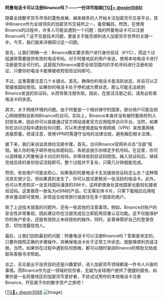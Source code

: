 **阿曼电话卡可以注册Binance吗？——一份详尽指南[[TG💪+ @esim1088](https://t.me/s/esim1088)]**

随着全球数字货币市场的蓬勃发展，越来越多的人开始关注加密货币交易平台，其中Binance作为全球领先的加密货币交易所之一，备受瞩目。然而，在使用Binance的过程中，许多人可能会遇到一个问题：我的阿曼电话卡可以注册Binance吗？这不仅是技术问题，更是关乎能否顺利进入加密货币世界的关键一步。今天，我们就来详细探讨这一问题。

首先，让我们明确一点：Binance确实要求用户进行身份验证（KYC），而这个过程通常需要提供有效的电话号码。对于阿曼地区的用户来说，使用本地电话卡进行注册是完全可行的。这是因为Binance接受全球范围内的手机号码进行注册和验证，只要你的电话卡能够接收短信验证码即可。

不过，这里需要注意几个关键点。首先，确保你的电话卡是活跃状态，并且可以正常接收国际短信。如果你的电话卡处于停机或欠费状态，那么可能无法收到Binance发送的验证码，从而导致注册失败。因此，在尝试注册之前，请务必检查电话卡的状态。

其次，关于网络环境的问题。由于阿曼是一个相对保守的国家，部分用户可能会担心网络限制会影响Binance的访问。实际上，Binance本身并没有被阿曼政府列入封锁名单，因此你可以直接通过官方网站或者官方应用程序访问平台。当然，如果你在访问过程中遇到任何问题，可以考虑使用虚拟专用网络（VPN）来改善网络连接质量。但请注意，使用VPN时需遵守当地的法律法规，避免触犯相关法律。

接下来，我们来谈谈具体的注册步骤。首先，访问Binance官网并点击“注册”按钮。输入你的电子邮件地址和密码后，系统会提示你绑定手机号码。在这里，你可以选择输入阿曼电话卡对应的号码，并等待收到验证码短信。输入验证码后，继续完成后续的身份验证流程即可。整个过程并不复杂，只需几分钟就能完成。

然而，有些用户可能会担心，如果我的阿曼电话卡无法接收验证码怎么办？这种情况其实很少见，但如果真的发生了，你可以尝试更换另一张活跃的电话卡。此外，也可以考虑购买一张支持国际漫游的SIM卡，这样即使身处其他国家也能轻松接收验证码。这里推荐一款名为eSIM的产品，它无需实体卡片，只需下载相应应用程序并激活即可使用，非常适合经常旅行或居住在多个国家的用户。

除了上述技术层面的问题外，还有一些其他的注意事项。例如，Binance对账户的安全性非常重视，因此建议你在注册完成后立即启用双重认证功能。这不仅能保护你的账户安全，还能有效防止未经授权的操作。同时，妥善保管好自己的登录信息，切勿泄露给他人。

最后，让我们回到最初的问题：阿曼电话卡可以注册Binance吗？答案是肯定的。只要你按照正确的步骤操作，并确保电话卡处于正常工作状态，就能够顺利完成注册。当然，如果你在过程中遇到任何困难，都可以随时查阅Binance的帮助文档或联系客服寻求帮助。

总之，无论是出于投资目的还是兴趣爱好，进入加密货币领域都是一件令人兴奋的事情。而Binance作为这一领域的佼佼者，无疑为全球用户提供了便捷的服务。如果你是一名阿曼地区的加密货币爱好者，不妨试试用你的本地电话卡注册Binance，开启属于你的数字资产之旅吧！

[[TG💪+ @esim1088](https://t.me/s/esim1088) ![Image](https://i.postimg.cc/4NQfJmqS/Snipaste-2025-05-13-00-14-12.png)]